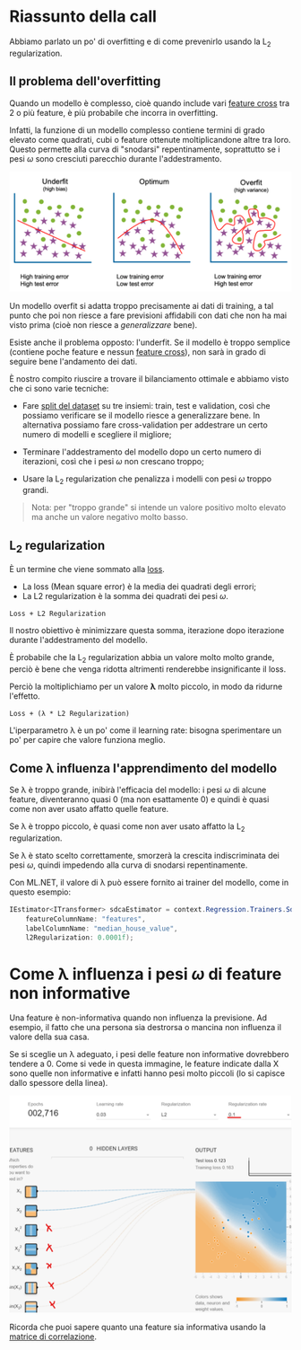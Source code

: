 # Riassunto della call

Abbiamo parlato un po' di overfitting e di come prevenirlo usando la L<sub>2</sub> regularization.

## Il problema dell'overfitting

Quando un modello è complesso, cioè quando include vari [feature cross](../2023-10-20/README.md#feature-cross) tra 2 o più feature, è più probabile che incorra in overfitting.

Infatti, la funzione di un modello complesso contiene termini di grado elevato come quadrati, cubi o feature ottenute moltiplicandone altre tra loro. Questo permette alla curva di "snodarsi" repentinamente, soprattutto se i pesi _ω_ sono cresciuti parecchio durante l'addestramento.

![images/overfitting.png](images/overfitting.png)

Un modello overfit si adatta troppo precisamente ai dati di training, a tal punto che poi non riesce a fare previsioni affidabili con dati che non ha mai visto prima (cioè non riesce a _generalizzare_ bene).

Esiste anche il problema opposto: l'underfit. Se il modello è troppo semplice (contiene poche feature e nessun [feature cross](../2023-10-20/README.md#feature-cross)), non sarà in grado di seguire bene l'andamento dei dati.

È nostro compito riuscire a trovare il bilanciamento ottimale e abbiamo visto che ci sono varie tecniche:

- Fare [split del dataset](../2023-10-11/README.md#dataset-split) su tre insiemi: train, test e validation, così che possiamo verificare se il modello riesce a generalizzare bene. In alternativa possiamo fare cross-validation per addestrare un certo numero di modelli e scegliere il migliore;

- Terminare l'addestramento del modello dopo un certo numero di iterazioni, così che i pesi _ω_ non crescano troppo;

- Usare la L<sub>2</sub> regularization che penalizza i modelli con pesi _ω_ troppo grandi.

> Nota: per "troppo grande" si intende un valore positivo molto elevato ma anche un valore negativo molto basso.

## L<sub>2</sub> regularization

È un termine che viene sommato alla [loss](../2023-09-29/README.md#calcolare-e-ridurre-il-costo).

- La loss (Mean square error) è la media dei quadrati degli errori;
- La L2 regularization è la somma dei quadrati dei pesi _ω_.

```
Loss + L2 Regularization
```
Il nostro obiettivo è minimizzare questa somma, iterazione dopo iterazione durante l'addestramento del modello.

È probabile che la L<sub>2</sub> regularization abbia un valore molto molto grande, perciò è bene che venga ridotta altrimenti renderebbe insignificante il loss.

Perciò la moltiplichiamo per un valore **λ** molto piccolo, in modo da ridurne l'effetto.

```
Loss + (λ * L2 Regularization)
```

L'iperparametro λ è un po' come il learning rate: bisogna sperimentare un po' per capire che valore funziona meglio.

## Come λ influenza l'apprendimento del modello

Se λ è troppo grande, inibirà l'efficacia del modello: i pesi _ω_ di alcune feature, diventeranno quasi 0 (ma non esattamente 0) e quindi è quasi come non aver usato affatto quelle feature.

Se λ è troppo piccolo, è quasi come non aver usato affatto la L<sub>2</sub> regularization.

Se λ è stato scelto correttamente, smorzerà la crescita indiscriminata dei pesi _ω_, quindi impedendo alla curva di snodarsi repentinamente.

Con ML.NET, il valore di λ può essere fornito ai trainer del modello, come in questo esempio:
```csharp
IEstimator<ITransformer> sdcaEstimator = context.Regression.Trainers.Sdca(
    featureColumnName: "features",
    labelColumnName: "median_house_value",
    l2Regularization: 0.0001f);
```

# Come λ influenza i pesi _ω_ di feature non informative

Una feature è non-informativa quando non influenza la previsione. Ad esempio, il fatto che una persona sia destrorsa o mancina non influenza il valore della sua casa.

Se si sceglie un λ adeguato, i pesi delle feature non informative dovrebbero tendere a 0. Come si vede in questa immagine, le feature indicate dalla X sono quelle non informative e infatti hanno pesi molto piccoli (lo si capisce dallo spessore della linea).

![imagaes/lambda.png](images/lambda.png)

Ricorda che puoi sapere quanto una feature sia informativa usando la [matrice di correlazione](../2023-10-11/README.md#matrice-di-correlazione).

